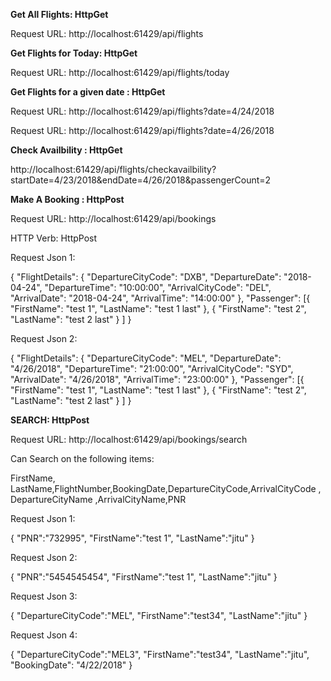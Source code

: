 **Get All Flights: HttpGet**

Request URL: http://localhost:61429/api/flights


**Get Flights for Today: HttpGet**

Request URL:  http://localhost:61429/api/flights/today


**Get Flights for a given date : HttpGet**

Request URL:  http://localhost:61429/api/flights?date=4/24/2018

Request URL:  http://localhost:61429/api/flights?date=4/26/2018

**Check Availbility : HttpGet**

http://localhost:61429/api/flights/checkavailbility?startDate=4/23/2018&endDate=4/26/2018&passengerCount=2


**Make A Booking : HttpPost**

Request URL: http://localhost:61429/api/bookings

HTTP Verb: HttpPost

Request Json 1:

{
	"FlightDetails": {
		"DepartureCityCode": "DXB",
		"DepartureDate": "2018-04-24",
		"DepartureTime": "10:00:00",
		"ArrivalCityCode": "DEL",
		"ArrivalDate": "2018-04-24",
		"ArrivalTime": "14:00:00"
	},
	"Passenger": [{
			"FirstName": "test 1",
			"LastName": "test 1 last"
		},
		{
			"FirstName": "test 2",
			"LastName": "test 2 last"
		}
	]
}

Request Json 2:

{ "FlightDetails": { "DepartureCityCode": "MEL", "DepartureDate": "4/26/2018", "DepartureTime": "21:00:00", "ArrivalCityCode": "SYD", "ArrivalDate": "4/26/2018", "ArrivalTime": "23:00:00" }, "Passenger": [{ "FirstName": "test 1", "LastName": "test 1 last" }, { "FirstName": "test 2", "LastName": "test 2 last" } ] }


**SEARCH: HttpPost** 

Request URL: http://localhost:61429/api/bookings/search

Can Search on the following items:

FirstName, LastName,FlightNumber,BookingDate,DepartureCityCode,ArrivalCityCode , DepartureCityName ,ArrivalCityName,PNR 

Request Json 1: 

{
	"PNR":"732995",
	"FirstName":"test 1",
	"LastName":"jitu"
}


Request Json 2: 

{
	"PNR":"5454545454",
	"FirstName":"test 1",
	"LastName":"jitu"
}


Request Json 3: 

{
	"DepartureCityCode":"MEL",
	"FirstName":"test34",
	"LastName":"jitu"
}

Request Json 4: 

{
	"DepartureCityCode":"MEL3",
	"FirstName":"test34",
	"LastName":"jitu",
	"BookingDate": "4/22/2018"
}